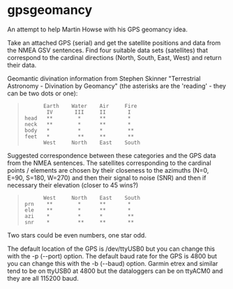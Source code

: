 # gpsgeomancy
An attempt to help Martin Howse with his GPS geomancy idea.

Take an attached GPS (serial) and get the satellite positions and
data from the NMEA GSV sentences. Find four suitable data sets
(satellites) that correspond to the cardinal directions (North,
South, East, West) and return their data.

Geomantic divination information from Stephen Skinner "Terrestrial
Astronomy - Divination by Geomancy" (the asterisks are the
'reading' - they can be two dots or one):

>           Earth    Water    Air     Fire
>            IV       III     II       I
>     head   **        *      **       *
>     neck   **        *      **       *
>     body   *         *      *        **
>     feet   *         **     **       **
>           West     North    East    South

Suggested correspondence between these categories and the GPS data
from the NMEA sentences. The satellites corresponding to the
cardinal points / elements are chosen by their closeness to the
azimuths (N=0, E=90, S=180, W=270) and then their signal to noise
(SNR) and then if necessary their elevation (closer to 45 wins?)

>           West     North    East    South
>     prn    **        *      **       *
>     ele    **        *      **       *
>     azi    *         *      *        **
>     snr    *         **     **       **

Two stars could be even numbers, one star odd.

The default location of the GPS is /dev/ttyUSB0 but you can change
this with the -p (--port) option. The default baud rate for the GPS
is 4800 but you can change this with the -b (--baud) option. Garmin
etrex and similar tend to be on ttyUSB0 at 4800 but the dataloggers
can be on ttyACM0 and they are all 115200 baud.
